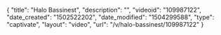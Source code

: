 {
    "title": "Halo Bassinest",
    "description": "",
    "videoid": "109987122",
    "date_created": "1502522202",
    "date_modified": "1504299588",
    "type": "captivate",
    "layout": "video",
    "url": "\/v\/halo-bassinest\/109987122"
}